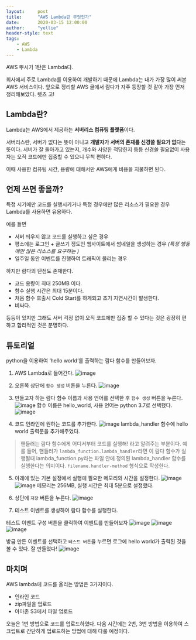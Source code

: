 ```yaml
---
layout:     post
title:      "AWS Lambda란 무엇인가"
date:       2020-03-15 12:00:00
author:     "yellie"
header-style: text
tags:
    - AWS
    - Lambda
---
```


AWS 뿌시기 1탄은 Lambda다.

회사에서 주로 Lambda를 이용하여 개발하기 때문에 Lambda는 내가 가장 많이 써본 AWS 서비스이다. 앞으로 정리할 AWS 글에서 람다가 자주 등장할 것 같아 가장 먼저 정리해보았다. 렛츠 고!

## Lambda란?
Lambda는 AWS에서 제공하는 **서버리스 컴퓨팅 플랫폼**이다.

서버리스란, 서버가 없다는 뜻이 아니고 **개발자가 서버의 존재를 신경쓸 필요가 없다**는 뜻이다. 서버가 잘 돌아가고 있는지, 
개수와 사양한 적당한지 등등 신경쓸 필요없이 사용자는 오직 코드에만 집중할 수 있으니 무척 편하다.

이때 사용한 컴퓨팅 시간, 용량에 대해서만 AWS에게 비용을 지불하면 된다.

## 언제 쓰면 좋을까?
특정 시기에만 코드를 실행시키거나 특정 경우에만 많은 리소스가 필요한 경우 Lambda를 사용하면 유용하다.

예를 들면
- 서버 띄우지 않고 코드를 실행하고 싶은 경우
- 평소에는 로그인 + 글쓰기 정도인 웹사이트에서 썸네일을 생성하는 경우 *(특정 행동에만 많은 리소스를 요구하는 )*
- 일주일 동안 이벤트를 진행하여 트래픽이 몰리는 경우

하지만 람다의 단점도 존재한다.
- 코드 용량이 최대 250MB 이다.
- 함수 실행 시간은 최대 15분이다.
- 처음 함수 호출시 Cold Start를 하게되고 초기 지연시간이 발생한다.
- 비싸다.

등등이 있지만 그래도 서버 걱정 없이 오직 코드에만 집중 할 수 있다는 것은 굉장히 편하고 합리적인 것은 분명하다.

## 튜토리얼
python을 이용하여 ‘hello world’를 출력하는 람다 함수를 만들어보자.

1. AWS Lambda로 들어간다.
![image](https://user-images.githubusercontent.com/49056225/121773012-2d548e00-cbb4-11eb-89da-0c05a81d1a8d.png)

2. 오른쪽 상단에 `함수 생성` 버튼을 누른다.
![image](https://user-images.githubusercontent.com/49056225/121773021-3c3b4080-cbb4-11eb-9bc8-03d5fd5b5fc1.png)

3. 만들고자 하는 람다 함수 이름과 사용 언어를 선택한 후 `함수 생성` 버튼을 누른다.
![image](https://user-images.githubusercontent.com/49056225/121773045-4d844d00-cbb4-11eb-8abc-820d010fbd71.png)
함수 이름은 hello_world, 사용 언어는 python 3.7로 선택했다.
![image](https://user-images.githubusercontent.com/49056225/121773055-5c6aff80-cbb4-11eb-8aca-ba607abdce73.png)

4. 코드 인라인에 원하는 코드를 추가한다.
![image](https://user-images.githubusercontent.com/49056225/121773064-68ef5800-cbb4-11eb-977b-288ae7f7b158.png)
lambda_handler 함수에 hello world 출력문을 추가해주었다.

> 핸들러는 람다 함수에게 어디서부터 코드를 실행해! 라고 알려주는 부분이다.     예를 들어, 핸들러가 `lambda_function.lambda_handler`라면 이 람다 함수가 실행될때 lambda_function.py라는 파일 안에 정의된 lambda_handler 함수를 실행한다는 의미이다. `filename.handler-method` 형식으로 작성한다.

5. 아래에 있는 기본 설정에서 실행에 필요한 메모리와 시간을 설정한다.
![image](https://user-images.githubusercontent.com/49056225/121773085-8ae8da80-cbb4-11eb-8987-796225fa3a1a.png)
![image](https://user-images.githubusercontent.com/49056225/121773092-976d3300-cbb4-11eb-9df7-6af162df5d68.png)
메모리는 256MB, 실행 시간은 최대 5분으로 설정했다.

6. 상단에 `저장` 버튼을 누른다.
![image](https://user-images.githubusercontent.com/49056225/121773108-af44b700-cbb4-11eb-8cef-2a8fc8502d66.png)

7. 테스트 이벤트를 생성하여 람다 함수를 실행한다.

테스트 이벤트 구성 버튼을 클릭하여 이벤트를 만들어보자
![image](https://user-images.githubusercontent.com/49056225/121773123-bec40000-cbb4-11eb-83a5-db866688a77b.png)
![image](https://user-images.githubusercontent.com/49056225/121773164-02b70500-cbb5-11eb-805c-d9a44e9ca8b6.png)
![image](https://user-images.githubusercontent.com/49056225/121773173-0d719a00-cbb5-11eb-9177-6e34dd5bfdf1.png)

방금 만든 이벤트를 선택하고 `테스트 버튼`을 누르면 로그에 hello world가 출력된 것을 볼 수 있다. 잘 만들었다!
![image](https://user-images.githubusercontent.com/49056225/121773183-1a8e8900-cbb5-11eb-8dea-12f2e0b5668a.png)


## 마치며
AWS lambda에 코드를 올리는 방법은 3가지이다.

- 인라인 코드
- zip파일을 업로드
- 아마존 S3에서 파일 업로드

오늘은 1번 방법으로 코드를 업로드하였다. 다음 시간에는 2번, 3번 방법을 이용하여 스크립트로 간단하게 업로드하는 방법에 대해 다룰 예정이다.




